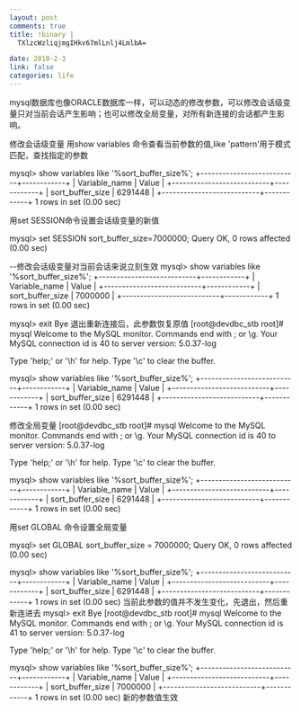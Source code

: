 ```yaml
--- 
layout: post
comments: true
title: !binary |
  TXlzcWzliqjmgIHkv67mlLnlj4LmlbA=

date: 2010-2-3
link: false
categories: life
---
```

mysql数据库也像ORACLE数据库一样，可以动态的修改参数，可以修改会话级变量只对当前会话产生影响；也可以修改全局变量，对所有新连接的会话都产生影响。

修改会话级变量
用show variables 命令查看当前参数的值,like 'pattern'用于模式匹配，查找指定的参数

mysql> show variables like '%sort_buffer_size%';
+---------------------------+------------+
| Variable_name             | Value      |
+---------------------------+------------+
| sort_buffer_size          | 6291448    |
+---------------------------+------------+
1 rows in set (0.00 sec)

用set SESSION命令设置会话级变量的新值

mysql> set SESSION sort_buffer_size=7000000;
Query OK, 0 rows affected (0.00 sec)

--修改会话级变量对当前会话来说立刻生效
mysql> show variables like '%sort_buffer_size%';
+---------------------------+------------+
| Variable_name             | Value      |
+---------------------------+------------+
| sort_buffer_size          | 7000000    |
+---------------------------+------------+
1 rows in set (0.00 sec)

mysql> exit
Bye
退出重新连接后，此参数恢复原值
[root@devdbc_stb root]# mysql
Welcome to the MySQL monitor.  Commands end with ; or \g.
Your MySQL connection id is 40 to server version: 5.0.37-log

Type 'help;' or '\h' for help. Type '\c' to clear the buffer.

mysql> show variables like '%sort_buffer_size%';
+---------------------------+------------+
| Variable_name             | Value      |
+---------------------------+------------+
| sort_buffer_size          | 6291448    |
+---------------------------+------------+
1 rows in set (0.00 sec)

修改全局变量
[root@devdbc_stb root]# mysql
Welcome to the MySQL monitor.  Commands end with ; or \g.
Your MySQL connection id is 40 to server version: 5.0.37-log

Type 'help;' or '\h' for help. Type '\c' to clear the buffer.

mysql> show variables like '%sort_buffer_size%';
+---------------------------+------------+
| Variable_name             | Value      |
+---------------------------+------------+
| sort_buffer_size          | 6291448    |
+---------------------------+------------+
1 rows in set (0.00 sec)

用set GLOBAL 命令设置全局变量

mysql> set GLOBAL sort_buffer_size = 7000000;
Query OK, 0 rows affected (0.00 sec)

mysql> show variables like '%sort_buffer_size%';
+---------------------------+------------+
| Variable_name             | Value      |
+---------------------------+------------+
| sort_buffer_size          | 6291448    |
+---------------------------+------------+
1 rows in set (0.00 sec)
当前此参数的值并不发生变化，先退出，然后重新连进去
mysql> exit
Bye
[root@devdbc_stb root]# mysql
Welcome to the MySQL monitor.  Commands end with ; or \g.
Your MySQL connection id is 41 to server version: 5.0.37-log

Type 'help;' or '\h' for help. Type '\c' to clear the buffer.

mysql> show variables like '%sort_buffer_size%';
+---------------------------+------------+
| Variable_name             | Value      |
+---------------------------+------------+
| sort_buffer_size          | 7000000    |
+---------------------------+------------+
1 rows in set (0.00 sec)
新的参数值生效
